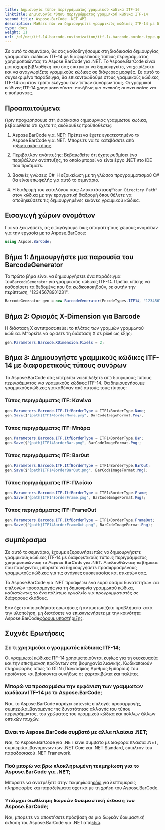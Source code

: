 ```yaml
---
title: Δημιουργία τύπου περιγράμματος γραμμικού κώδικα ITF-14
linktitle: Δημιουργία τύπου περιγράμματος γραμμικού κώδικα ITF-14
second_title: Aspose.BarCode .NET API
description: Μάθετε πώς να δημιουργείτε γραμμικούς κώδικες ITF-14 με διαφορετικούς τύπους περιγράμματος χρησιμοποιώντας το Aspose.BarCode για .NET. Προσαρμόστε τη συσκευασία και την ετικέτα σας με ευκολία.
type: docs
weight: 11
url: /el/net/itf-14-barcode-customization/itf-14-barcode-border-type-generation/
---
```


Σε αυτό το σεμινάριο, θα σας καθοδηγήσουμε στη διαδικασία δημιουργίας γραμμωτών κωδίκων ITF-14 με διαφορετικούς τύπους περιγράμματος χρησιμοποιώντας το Aspose.BarCode για .NET. Το Aspose.BarCode είναι μια ισχυρή βιβλιοθήκη που σας επιτρέπει να δημιουργείτε, να χειρίζεστε και να αναγνωρίζετε γραμμικούς κώδικες σε διάφορες μορφές. Σε αυτό το συγκεκριμένο παράδειγμα, θα επικεντρωθούμε στους γραμμικούς κώδικες ITF-14 και στον τρόπο ελέγχου των τύπων συνόρων τους. Οι γραμμικοί κώδικες ITF-14 χρησιμοποιούνται συνήθως για σκοπούς συσκευασίας και επισήμανσης.

## Προαπαιτούμενα

Πριν προχωρήσουμε στη διαδικασία δημιουργίας γραμμωτού κώδικα, βεβαιωθείτε ότι έχετε τις ακόλουθες προϋποθέσεις:

1.  Aspose.BarCode για .NET: Πρέπει να έχετε εγκατεστημένο το Aspose.BarCode για .NET. Μπορείτε να το κατεβάσετε από το[δικτυακός τόπος](https://releases.aspose.com/barcode/net/).

2. Περιβάλλον ανάπτυξης: Βεβαιωθείτε ότι έχετε ρυθμίσει ένα περιβάλλον ανάπτυξης, το οποίο μπορεί να είναι έργο .NET στο IDE που προτιμάτε.

3. Βασικές γνώσεις C#: Η εξοικείωση με τη γλώσσα προγραμματισμού C# θα είναι επωφελής για αυτό το σεμινάριο.

4.  Η διαδρομή του καταλόγου σας: Αντικατάσταση`"Your Directory Path"` στον κώδικα με την πραγματική διαδρομή όπου θέλετε να αποθηκεύσετε τις δημιουργημένες εικόνες γραμμικού κώδικα.

## Εισαγωγή χώρων ονομάτων

Για να ξεκινήσετε, ας εισαγάγουμε τους απαραίτητους χώρους ονομάτων για την εργασία με το Aspose.BarCode:

```csharp
using Aspose.BarCode;
```

## Βήμα 1: Δημιουργήστε μια παρουσία του BarcodeGenerator

 Το πρώτο βήμα είναι να δημιουργήσετε ένα παράδειγμα του`BarcodeGenerator` για γραμμικούς κώδικες ITF-14. Πρέπει επίσης να καθορίσετε τα δεδομένα που θα κωδικοποιηθούν, σε αυτήν την περίπτωση, "12345678901231".

```csharp
BarcodeGenerator gen = new BarcodeGenerator(EncodeTypes.ITF14, "12345678901231");
```

## Βήμα 2: Ορισμός X-Dimension για Barcode

Η διάσταση X αντιπροσωπεύει το πλάτος των γραμμών γραμμωτού κώδικα. Μπορείτε να ορίσετε τη διάσταση X σε pixel ως εξής:

```csharp
gen.Parameters.Barcode.XDimension.Pixels = 2;
```

## Βήμα 3: Δημιουργήστε γραμμικούς κώδικες ITF-14 με διαφορετικούς τύπους συνόρων

Το Aspose.BarCode σάς επιτρέπει να επιλέξετε από διάφορους τύπους περιγράμματος για γραμμικούς κώδικες ITF-14. Θα δημιουργήσουμε γραμμικούς κώδικες για καθέναν από αυτούς τους τύπους:

### Τύπος περιγράμματος ITF: Κανένα

```csharp
gen.Parameters.Barcode.ITF.ItfBorderType = ITF14BorderType.None;
gen.Save($"{path}ITF14BorderNone.png", BarCodeImageFormat.Png);
```

### Τύπος περιγράμματος ITF: Μπάρα

```csharp
gen.Parameters.Barcode.ITF.ItfBorderType = ITF14BorderType.Bar;
gen.Save($"{path}ITF14BorderBar.png", BarCodeImageFormat.Png);
```

### Τύπος περιγράμματος ITF: BarOut

```csharp
gen.Parameters.Barcode.ITF.ItfBorderType = ITF14BorderType.BarOut;
gen.Save($"{path}ITF14BorderBarOut.png", BarCodeImageFormat.Png);
```

### Τύπος περιγράμματος ITF: Πλαίσιο

```csharp
gen.Parameters.Barcode.ITF.ItfBorderType = ITF14BorderType.Frame;
gen.Save($"{path}ITF14BorderFrame.png", BarCodeImageFormat.Png);
```

### Τύπος περιγράμματος ITF: FrameOut

```csharp
gen.Parameters.Barcode.ITF.ItfBorderType = ITF14BorderType.FrameOut;
gen.Save($"{path}ITF14BorderFrameOut.png", BarCodeImageFormat.Png);
```

## συμπέρασμα

Σε αυτό το σεμινάριο, έχουμε εξερευνήσει πώς να δημιουργήσετε γραμμικούς κώδικες ITF-14 με διαφορετικούς τύπους περιγράμματος χρησιμοποιώντας το Aspose.BarCode για .NET. Ακολουθώντας τα βήματα που παρέχονται, μπορείτε να δημιουργήσετε προσαρμοσμένους γραμμωτούς κώδικες για τις ανάγκες συσκευασίας και ετικετών σας.

Το Aspose.BarCode για .NET προσφέρει ένα ευρύ φάσμα δυνατοτήτων και επιλογών προσαρμογής για τη δημιουργία γραμμωτού κώδικα, καθιστώντας το ένα πολύτιμο εργαλείο για προγραμματιστές σε διάφορους κλάδους.

 Εάν έχετε οποιεσδήποτε ερωτήσεις ή αντιμετωπίζετε προβλήματα κατά την υλοποίηση, μη διστάσετε να επικοινωνήσετε με την κοινότητα Aspose.BarCode[φόρουμ υποστήριξης](https://forum.aspose.com/c/barcode/13).

## Συχνές Ερωτήσεις

### Σε τι χρησιμεύει ο γραμμωτός κώδικας ITF-14;
Οι γραμμωτοί κώδικες ITF-14 χρησιμοποιούνται κυρίως για τη συσκευασία και την επισήμανση προϊόντων στη βιομηχανία λιανικής. Κωδικοποιούν πληροφορίες όπως το GTIN (Παγκόσμιος Αριθμός Εμπορίου) του προϊόντος και βρίσκονται συνήθως σε χαρτοκιβώτια και παλέτες.

### Μπορώ να προσαρμόσω την εμφάνιση των γραμμωτών κωδίκων ITF-14 με το Aspose.BarCode;
Ναι, το Aspose.BarCode παρέχει εκτενείς επιλογές προσαρμογής, συμπεριλαμβανομένης της δυνατότητας αλλαγής του τύπου περιγράμματος, του χρώματος του γραμμικού κώδικα και πολλών άλλων οπτικών πτυχών.

### Είναι το Aspose.BarCode συμβατό με άλλα πλαίσια .NET;
Ναι, το Aspose.BarCode για .NET είναι συμβατό με διάφορα πλαίσια .NET, συμπεριλαμβανομένων των .NET Core και .NET Standard, επιπλέον του παραδοσιακού .NET Framework.

### Πού μπορώ να βρω ολοκληρωμένη τεκμηρίωση για το Aspose.BarCode για .NET;
 Μπορείτε να ανατρέξετε στην τεκμηρίωση[εδώ](https://reference.aspose.com/barcode/net/) για λεπτομερείς πληροφορίες και παραδείγματα σχετικά με τη χρήση του Aspose.BarCode.

### Υπάρχει διαθέσιμη δωρεάν δοκιμαστική έκδοση του Aspose.BarCode;
Ναι, μπορείτε να αποκτήσετε πρόσβαση σε μια δωρεάν δοκιμαστική έκδοση του Aspose.BarCode για .NET από[εδώ](https://releases.aspose.com/).
